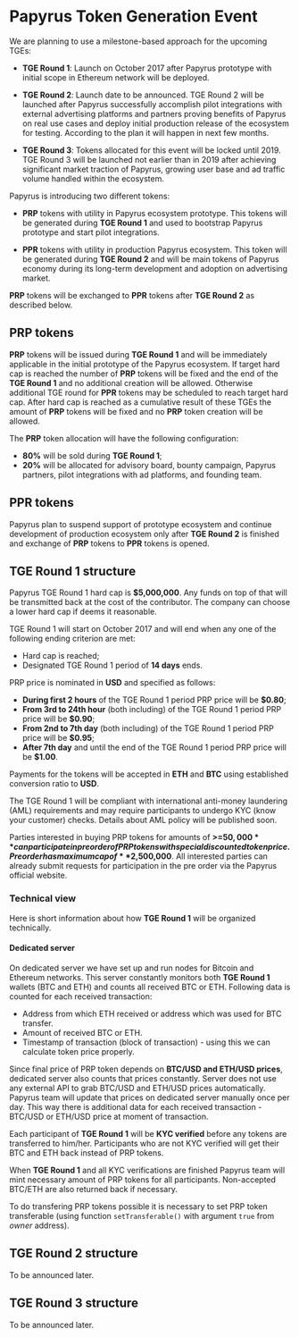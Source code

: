 # Papyrus Token Generation Event

We are planning to use a milestone-based approach for the upcoming TGEs:

- **TGE Round 1**: Launch on October 2017 after Papyrus prototype with initial scope in Ethereum network will be deployed.

- **TGE Round 2**: Launch date to be announced. TGE Round 2 will be launched after Papyrus successfully accomplish pilot integrations with external advertising platforms and partners proving benefits of Papyrus on real use cases and deploy initial production release of the ecosystem for testing. According to the plan it will happen in next few months.

- **TGE Round 3**: Tokens allocated for this event will be locked until 2019. TGE Round 3 will be launched not earlier than in 2019 after achieving significant market traction of Papyrus, growing user base and ad traffic volume handled within the ecosystem.

Papyrus is introducing two different tokens:

- **PRP** tokens with utility in Papyrus ecosystem prototype. This tokens will be generated during **TGE Round 1** and used to bootstrap Papyrus prototype and start pilot integrations.

- **PPR** tokens with utility in production Papyrus ecosystem. This token will be generated during **TGE Round 2** and will be main tokens of Papyrus economy during its long-term development and adoption on advertising market.

**PRP** tokens will be exchanged to **PPR** tokens after **TGE Round 2** as described below.

## PRP tokens

**PRP** tokens will be issued during **TGE Round 1** and will be immediately applicable in the initial prototype of the Papyrus ecosystem. If target hard cap is reached the number of **PRP** tokens will be fixed and the end of the **TGE Round 1** and no additional creation will be allowed. Otherwise additional TGE round for **PPR** tokens may be scheduled to reach target hard cap. After hard cap is reached as a cumulative result of these TGEs the amount of **PRP** tokens will be fixed and no **PRP** token creation will be allowed.

The **PRP** token allocation will have the following configuration:

- **80%** will be sold during **TGE Round 1**;
- **20%** will be allocated for advisory board, bounty campaign, Papyrus partners, pilot integrations with ad platforms, and founding team.

## PPR tokens

Papyrus plan to suspend support of prototype ecosystem and continue development of production ecosystem only after **TGE Round 2** is finished and exchange of **PRP** tokens to **PPR** tokens is opened.

## TGE Round 1 structure

Papyrus TGE Round 1 hard cap is **$5,000,000**. Any funds on top of that will be transmitted back at the cost of the contributor. The company can choose a lower hard cap if deems it reasonable.

TGE Round 1 will start on October 2017 and will end when any one of the following ending criterion are met:
- Hard cap is reached;
- Designated TGE Round 1 period of **14 days** ends.

PRP price is nominated in **USD** and specified as follows:
- **During first 2 hours** of the TGE Round 1 period PRP price will be **$0.80**;
- **From 3rd to 24th hour** (both including) of the TGE Round 1 period PRP price will be **$0.90**;
- **From 2nd to 7th day** (both including) of the TGE Round 1 period PRP price will be **$0.95**;
- **After 7th day** and until the end of the TGE Round 1 period PRP price will be **$1.00**.

Payments for the tokens will be accepted in **ETH** and **BTC** using established conversion ratio to **USD**.

The TGE Round 1 will be compliant with international anti-money laundering (AML) requirements and may require participants to undergo KYC (know your customer) checks. Details about AML policy will be published soon.

Parties interested in buying PRP tokens for amounts of **>=$50,000** can participate in pre order of PRP tokens with special discounted token price. Pre order has maximum cap of **$2,500,000**. All interested parties can already submit requests for participation in the pre order via the Papyrus official website.

### Technical view

Here is short information about how **TGE Round 1** will be organized technically.

#### Dedicated server

On dedicated server we have set up and run nodes for Bitcoin and Ethereum networks. This server constantly monitors both **TGE Round 1** wallets (BTC and ETH) and counts all received BTC or ETH. Following data is counted for each received transaction:
- Address from which ETH received or address which was used for BTC transfer.
- Amount of received BTC or ETH.
- Timestamp of transaction (block of transaction) - using this we can calculate token price properly.

Since final price of PRP token depends on **BTC/USD and ETH/USD prices**, dedicated server also counts that prices constantly. Server does not use any external API to grab BTC/USD and ETH/USD prices automatically. Papyrus team will update that prices on dedicated server manually once per day. This way there is additional data for each received transaction - BTC/USD or ETH/USD price at moment of transaction.

Each participant of **TGE Round 1** will be **KYC verified** before any tokens are transferred to him/her. Participants who are not KYC verified will get their BTC and ETH back instead of PRP tokens.

When **TGE Round 1** and all KYC verifications are finished Papyrus team will mint necessary amount of PRP tokens for all participants. Non-accepted BTC/ETH are also returned back if necessary.

To do transfering PRP tokens possible it is necessary to set PRP token transferable (using function `setTransferable()` with argument `true` from *owner* address).

## TGE Round 2 structure

To be announced later.

## TGE Round 3 structure

To be announced later.
